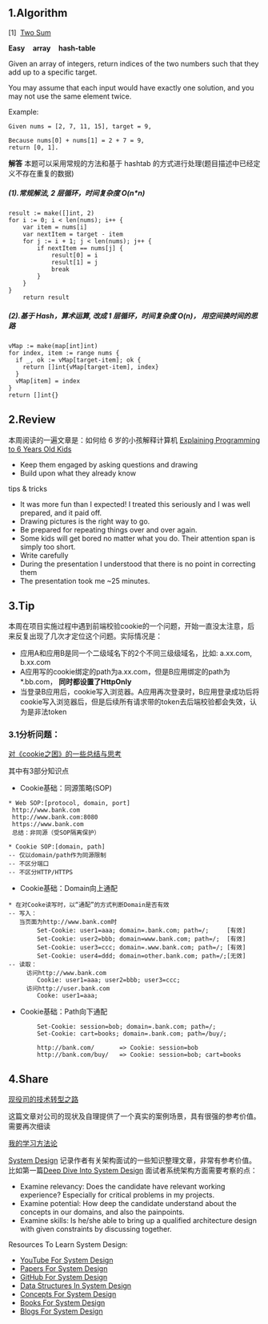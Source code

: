 ## 1.Algorithm

[1]&nbsp;&nbsp;[Two Sum](https://leetcode.com/problems/two-sum/description/)

**Easy** &nbsp;&nbsp; **array** &nbsp;&nbsp; **hash-table**

Given an array of integers, return indices of the two numbers such that they add up to a specific target.

You may assume that each input would have exactly one solution, and you may not use the same element twice.

Example:

```
Given nums = [2, 7, 11, 15], target = 9,

Because nums[0] + nums[1] = 2 + 7 = 9,
return [0, 1].
```

**解答**
本题可以采用常规的方法和基于 hashtab 的方式进行处理(题目描述中已经定义不存在重复的数据)

##### (1).常规解法, 2 层循环，时间复杂度 O(n\*n)

```
result := make([]int, 2)
for i := 0; i < len(nums); i++ {
	var item = nums[i]
	var nextItem = target - item
	for j := i + 1; j < len(nums); j++ {
		if nextItem == nums[j] {
			result[0] = i
			result[1] = j
			break
		}
	}
}
	return result
```

##### (2).基于 Hash，算术运算, 改成 1 层循环，时间复杂度 O(n)， 用空间换时间的思路

```
vMap := make(map[int]int)
for index, item := range nums {
  if _, ok := vMap[target-item]; ok {
    return []int{vMap[target-item], index}
  }
  vMap[item] = index
}
return []int{}
```

## 2.Review

本周阅读的一遍文章是：如何给 6 岁的小孩解释计算机
[Explaining Programming to 6 Years Old Kids](https://dev.to/tkaczanowski/explaining-programming-to-6-years-old-kids)

- Keep them engaged by asking questions and drawing
- Build upon what they already know

tips & tricks

- It was more fun than I expected! I treated this seriously and I was well prepared, and it paid off.
- Drawing pictures is the right way to go.
- Be prepared for repeating things over and over again.
- Some kids will get bored no matter what you do. Their attention span is simply too short.
- Write carefully
- During the presentation I understood that there is no point in correcting them
- The presentation took me ~25 minutes.

## 3.Tip
本周在项目实施过程中遇到前端校验cookie的一个问题，开始一直没太注意，后来反复出现了几次才定位这个问题。实际情况是：
* 应用A和应用B是同一个二级域名下的2个不同三级级域名，比如: a.xx.com, b.xx.com
* A应用写的cookie绑定的path为a.xx.com，但是B应用绑定的path为*.bb.com， **同时都设置了HttpOnly**
* 当登录B应用后，cookie写入浏览器。A应用再次登录时，B应用登录成功后将cookie写入浏览器后，但是后续所有请求带的token去后端校验都会失效，认为是非法token

### 3.1分析问题：
[对《cookie之困》的一些总结与思考](https://www.cnblogs.com/r00tuser/p/7993509.html)

其中有3部分知识点
* Cookie基础：同源策略(SOP)
```
* Web SOP:[protocol, domain, port]
 http://www.bank.com
 http://www.bank.com:8080
 https://www.bank.com
 总结：非同源（受SOP隔离保护）

* Cookie SOP:[domain, path]
-- 仅以domain/path作为同源限制
-- 不区分端口
-- 不区分HTTP/HTTPS
```
* Cookie基础：Domain向上通配
```
* 在对Cooke读写时，以“通配”的方式判断Domain是否有效
-- 写入：
   当页面为http://www.bank.com时
		Set-Cookie: user1=aaa; domain=.bank.com; path=/;     [有效]
		Set-Cookie: user2=bbb; domain=www.bank.com; path=/;  [有效]
		Set-Cookie: user3=ccc; domain=.www.bank.com; path=/; [有效]
		Set-Cookie: user4=ddd; domain=other.bank.com; path=/;[无效]
-- 读取：
	 访问http://www.bank.com
	    Cookie: user1=aaa; user2=bbb; user3=ccc;
	 访问http://user.bank.com
	    Cooke: user1=aaa;
```
* Cookie基础：Path向下通配
```
		Set-Cookie: session=bob; domain=.bank.com; path=/;
		Set-Cookie: cart=books; domain=.bank.com; path=/buy/;

		http://bank.com/       => Cookie: session=bob
		http://bank.com/buy/   => Cookie: session=bob; cart=books
```

## 4.Share

[现役司的技术转型之路](https://sanyuesha.com/2018/04/25/technical-transformation-road-01/)

这篇文章对公司的现状及自理提供了一个真实的案例场景，具有很强的参考价值。需要再次细读

[我的学习方法论](https://sanyuesha.com/2017/10/09/my-learning/)

[System Design](https://architect.dennyzhang.com/) 记录作者有关架构面试的一些知识整理文章，非常有参考价值。
比如第一篇[Deep Dive Into System Design](https://architect.dennyzhang.com/system-design-interview/) 面试者系统架构方面需要考察的点：
* Examine relevancy: Does the candidate have relevant working experience? Especially for critical problems in my projects.
* Examine potential: How deep the candidate understand about the concepts in our domains, and also the painpoints.
* Examine skills: Is he/she able to bring up a qualified architecture design with given constraints by discussing together.

Resources To Learn System Design:

* [YouTube For System Design](https://architect.dennyzhang.com/design-youtube-links/)
* [Papers For System Design](https://architect.dennyzhang.com/design-papers/)
* [GitHub For System Design](https://architect.dennyzhang.com/design-resource-github/)
* [Data Structures In System Design](https://architect.dennyzhang.com/datastructure-in-design/)
* [Concepts For System Design](https://architect.dennyzhang.com/design-concept/)
* [Books For System Design](https://architect.dennyzhang.com/design-books/)
* [Blogs For System Design](https://architect.dennyzhang.com/design-blog-links/)